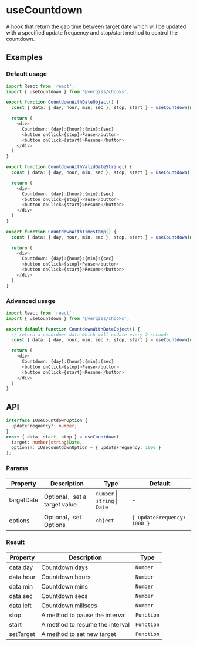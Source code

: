 # useCountdown

A hook that return the gap time between target date which will be updated with a specified update frequency and stop/start method to control the countdown.

## Examples

### Default usage

```typescript jsx
import React from 'react';
import { useCountdown } from '@vergiss/chooks';

export function CountdownWithDateObject() {
  const { data: { day, hour, min, sec }, stop, start } = useCountdown(new Date(2020, 10, 17));

  return (
    <div>
      Countdown: {day}:{hour}:{min}:{sec}
      <button onClick={stop}>Pause</button>
      <button onClick={start}>Resume</button>
    </div>
  )
}

export function CountdownWithValidDateString() {
  const { data: { day, hour, min, sec }, stop, start } = useCountdown('2020-11-17');

  return (
    <div>
      Countdown: {day}:{hour}:{min}:{sec}
      <button onClick={stop}>Pause</button>
      <button onClick={start}>Resume</button>
    </div>
  )
}

export function CountdownWithTimestamp() {
  const { data: { day, hour, min, sec }, stop, start } = useCountdown(new Date(2020, 10, 17).getTime());

  return (
    <div>
      Countdown: {day}:{hour}:{min}:{sec}
      <button onClick={stop}>Pause</button>
      <button onClick={start}>Resume</button>
    </div>
  )
}
```

### Advanced usage

```typescript jsx
import React from 'react';
import { useCountdown } from '@vergiss/chooks';

export default function CountdownWithDateObject() {
  // return a countdown data which will update every 2 seconds
  const { data: { day, hour, min, sec }, stop, start } = useCountdown(new Date(2020, 10, 17), { updateFrequency: 2000 });

  return (
    <div>
      Countdown: {day}:{hour}:{min}:{sec}
      <button onClick={stop}>Pause</button>
      <button onClick={start}>Resume</button>
    </div>
  )
}
```

## API
```typescript
interface IUseCountdownOption {
  updateFrequency?: number;
}
const { data, start, stop } = useCountdown(
  target: number|string|Date,
  options?: IUseCountdownOption = { updateFrequency: 1000 }
);
```

### Params
| Property     | Description                  | Type                                     | Default |
| ------------ | ---------------------------- | ---------------------------------------- | ------- |
| targetDate | Optional，set a target value | `number` \| `string` \| `Date` | - |
| options | Optional，set Options | `object` | `{ updateFrequency: 1000 }` |

### Result

| Property | Description   | Type    |
| -------- | ------------- | ------- |
| data.day    | Countdown days | `Number` |
| data.hour  | Countdown hours | `Number` |
| data.min    | Countdown mins | `Number` |
| data.sec  | Countdown secs | `Number` |
| data.left | Countdown millsecs | `Number`|
| stop  | A method to pause the interval | `Function` |
| start  | A method to resume the interval | `Function` |
| setTarget | A method to set new target | `Function` |